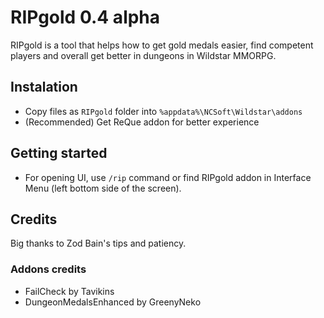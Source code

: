 # RIPgold 0.4 alpha
RIPgold is a tool that helps how to get gold medals easier, find competent players and overall get better in dungeons in Wildstar MMORPG.

## Instalation
* Copy files as `RIPgold` folder into `%appdata%\NCSoft\Wildstar\addons`
* (Recommended) Get ReQue addon for better experience


## Getting started
* For opening UI, use `/rip` command or find RIPgold addon in Interface Menu (left bottom side of the screen).



## Credits
Big thanks to Zod Bain's tips and patiency. 

### Addons credits
* FailCheck by Tavikins
* DungeonMedalsEnhanced by GreenyNeko
